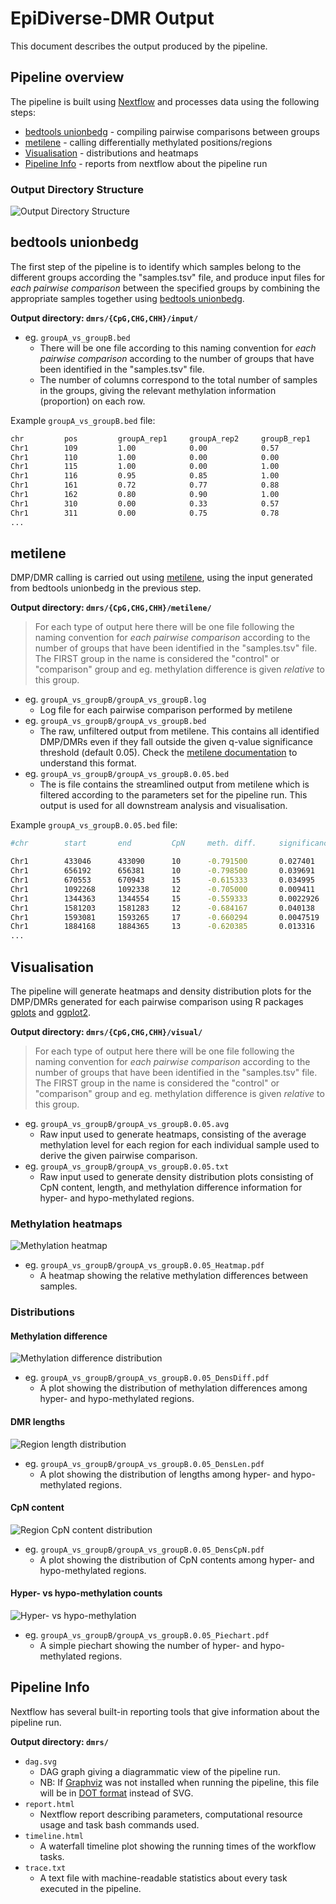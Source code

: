 # EpiDiverse-DMR Output
This document describes the output produced by the pipeline.

## Pipeline overview
The pipeline is built using [Nextflow](https://www.nextflow.io/) and processes data using the following steps:

* [bedtools unionbedg](#bedtools-unionbedg) - compiling pairwise comparisons between groups
* [metilene](#metilene) - calling differentially methylated positions/regions
* [Visualisation](#visualisation) - distributions and heatmaps
* [Pipeline Info](#pipeline-info) - reports from nextflow about the pipeline run

### Output Directory Structure
![Output Directory Structure](images/directory.png)

## bedtools unionbedg
The first step of the pipeline is to identify which samples belong to the different groups according the "samples.tsv" file, and produce input files for *each pairwise comparison* between the specified groups by combining the appropriate samples together using [bedtools unionbedg](https://github.com/arq5x/bedtools2).

**Output directory: `dmrs/{CpG,CHG,CHH}/input/`**

* eg. `groupA_vs_groupB.bed`
  * There will be one file according to this naming convention for *each pairwise comparison* according to the number of groups that have been identified in the "samples.tsv" file.
  * The number of columns correspond to the total number of samples in the groups, giving the relevant methylation information (proportion) on each row.

Example `groupA_vs_groupB.bed` file:
```bash
chr         pos         groupA_rep1     groupA_rep2     groupB_rep1
Chr1        109         1.00            0.00            0.57
Chr1        110         1.00            0.00            0.00
Chr1        115         1.00            0.00            1.00
Chr1        116         0.95            0.85            1.00
Chr1        161         0.72            0.77            0.88
Chr1        162         0.80            0.90            1.00
Chr1        310         0.00            0.33            0.57
Chr1        311         0.00            0.75            0.78
...
```

## metilene
DMP/DMR calling is carried out using [metilene](https://www.bioinf.uni-leipzig.de/Software/metilene), using the input generated from bedtools unionbedg in the previous step.

**Output directory: `dmrs/{CpG,CHG,CHH}/metilene/`**

> For each type of output here there will be one file following the naming convention for *each pairwise comparison* according to the number of groups that have been identified in the "samples.tsv" file. The FIRST group in the name is considered the "control" or "comparison" group and eg. methylation difference is given _relative_ to this group.

* eg. `groupA_vs_groupB/groupA_vs_groupB.log`
  * Log file for each pairwise comparison performed by metilene
* eg. `groupA_vs_groupB/groupA_vs_groupB.bed`
  * The raw, unfiltered output from metilene. This contains all identified DMP/DMRs even if they fall outside the given q-value significance threshold (default 0.05). Check the [metilene documentation](https://www.bioinf.uni-leipzig.de/Software/metilene/Manual/#10_output) to understand this format.
* eg. `groupA_vs_groupB/groupA_vs_groupB.0.05.bed`
  * The is file contains the streamlined output from metilene which is filtered according to the parameters set for the pipeline run. This output is used for all downstream analysis and visualisation.

Example `groupA_vs_groupB.0.05.bed` file:
```bash
#chr        start       end         CpN     meth. diff.     significance    length

Chr1        433046      433090      10      -0.791500       0.027401        44
Chr1        656192      656381      10      -0.798500       0.039691        189
Chr1        670553      670943      15      -0.615333       0.034995        390
Chr1        1092268     1092338     12      -0.705000       0.009411        70
Chr1        1344363     1344554     15      -0.559333       0.0022926       191
Chr1        1581203     1581283     12      -0.684167       0.040138        80
Chr1        1593081     1593265     17      -0.660294       0.0047519       184
Chr1        1884168     1884365     13      -0.620385       0.013316        197
...
```

## Visualisation
The pipeline will generate heatmaps and density distribution plots for the DMP/DMRs generated for each pairwise comparison using R packages [gplots]() and [ggplot2]().

**Output directory: `dmrs/{CpG,CHG,CHH}/visual/`**

> For each type of output here there will be one file following the naming convention for *each pairwise comparison* according to the number of groups that have been identified in the "samples.tsv" file. The FIRST group in the name is considered the "control" or "comparison" group and eg. methylation difference is given _relative_ to this group.

* eg. `groupA_vs_groupB/groupA_vs_groupB.0.05.avg`
  * Raw input used to generate heatmaps, consisting of the average methylation level for each region for each individual sample used to derive the given pairwise comparison.
* eg. `groupA_vs_groupB/groupA_vs_groupB.0.05.txt`
  * Raw input used to generate density distribution plots consisting of CpN content, length, and methylation difference information for hyper- and hypo-methylated regions.

### Methylation heatmaps
<img align="center" alt="Methylation heatmap" src="images/heatmap.png">

* eg. `groupA_vs_groupB/groupA_vs_groupB.0.05_Heatmap.pdf`
  * A heatmap showing the relative methylation differences between samples.

### Distributions
#### Methylation difference
<img align="center" alt="Methylation difference distribution" src="images/methylation.png">

* eg. `groupA_vs_groupB/groupA_vs_groupB.0.05_DensDiff.pdf`
  * A plot showing the distribution of methylation differences among hyper- and hypo-methylated regions.

#### DMR lengths
<img align="center" alt="Region length distribution" src="images/length.png">

* eg. `groupA_vs_groupB/groupA_vs_groupB.0.05_DensLen.pdf`
  * A plot showing the distribution of lengths among hyper- and hypo-methylated regions.

#### CpN content
<img align="center" alt="Region CpN content distribution" src="images/CpN.png">

* eg. `groupA_vs_groupB/groupA_vs_groupB.0.05_DensCpN.pdf`
  * A plot showing the distribution of CpN contents among hyper- and hypo-methylated regions.

#### Hyper- vs hypo-methylation counts
<img align="center" alt="Hyper- vs hypo-methylation" src="images/piechart.png">

* eg. `groupA_vs_groupB/groupA_vs_groupB.0.05_Piechart.pdf`
  * A simple piechart showing the number of hyper- and hypo-methylated regions.

## Pipeline Info
Nextflow has several built-in reporting tools that give information about the pipeline run.

**Output directory: `dmrs/`**

* `dag.svg`
  * DAG graph giving a diagrammatic view of the pipeline run.
  * NB: If [Graphviz](http://www.graphviz.org/) was not installed when running the pipeline, this file will be in [DOT format](http://www.graphviz.org/content/dot-language) instead of SVG.
* `report.html`
  * Nextflow report describing parameters, computational resource usage and task bash commands used.
* `timeline.html`
  * A waterfall timeline plot showing the running times of the workflow tasks.
* `trace.txt`
  * A text file with machine-readable statistics about every task executed in the pipeline.